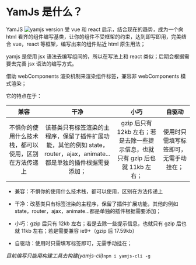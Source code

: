 # YamJs 是什么？

YamJS ![yamjs version](https://img.shields.io/npm/v/yamjs.svg) 受 vue 和 react 启示，结合现在的趋势，成为一个向 html 看齐的组件编写基类，让你的组件不受框架的约束，达到即写即用，完美结合 vue，react 等框架，编写出来的组件贴近 html 原生用法；

yamjs 是使用 jsx 语法去编写组间的，所以在写法上和 react 类似；后期会根据需要去完善 jsx 语法的编写方式。

借助 webComponents 渲染机制来渲染组件标签，兼容非 webComponents 模式渲染；

它的特点在于：

|                         兼容                         |                                                          干净                                                          |                                     小巧                                      |                 自驱动                 |
| :--------------------------------------------------: | :--------------------------------------------------------------------------------------------------------------------: | :---------------------------------------------------------------------------: | :------------------------------------: |
| 不惧你的使用什么技术栈，都可以使用，区别在方法传递上 | 该基类只有标签渲染的主程序，保留了插件扩展功能，其他的例如 state，router，ajax，animate...都是单独的插件根据需要添加； | gzip 后只有 12kb 左右；若是去除一些提示信息，也就只有 gzip 后也就 11kb 左右； | 使用时只需填写标签即可，无需手动挂在； |

- 兼容：不惧你的使用什么技术栈，都可以使用，区别在方法传递上
- 干净：改基类只有标签渲染的主程序，保留了插件扩展功能，其他的例如 state，router，ajax，animate...都是单独的插件根据需要添加；
- 小巧：gzip 后只有 12kb 左右；若是去除一些提示信息，也就只有 gzip 后也就 11kb 左右；若是需要兼容 ie9+（gzip 后 17.59kb）

- 自驱动：使用时只需填写标签即可，无需手动挂在；

_目前编写只能用构建工具去构建(yamjs-cli)_`npm i yamjs-cli -g`

